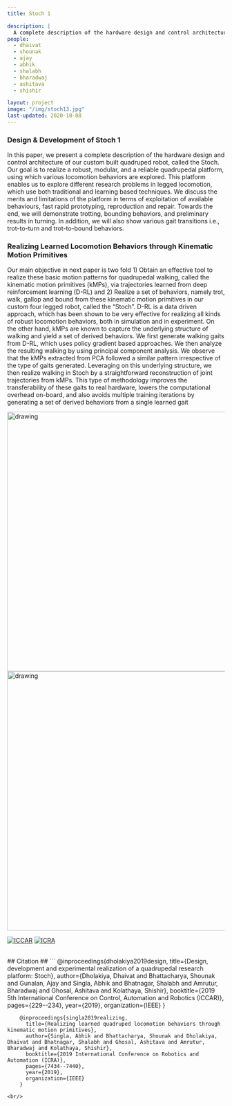 ```yaml
---
title: Stoch 1

description: |
  A complete description of the hardware design and control architecture of our custom built quadruped robot, called the Stoch
people:
  - dhaivat
  - shounak
  - ajay
  - abhik
  - shalabh
  - bharadwaj
  - ashitava
  - shishir

layout: project
image: "/img/stoch13.jpg"
last-updated: 2020-10-08
---
```

### Design & Development of Stoch 1 
In this paper, we present a complete description of
the hardware design and control architecture of our custom
built quadruped robot, called the Stoch. Our goal is to realize a
robust, modular, and a reliable quadrupedal platform, using
which various locomotion behaviors are explored. This
platform enables us to explore different research problems in
legged locomotion, which use both traditional and learning
based techniques. We discuss the merits and limitations of the
platform in terms of exploitation of available behaviours, fast
rapid prototyping, reproduction and repair. Towards the end,
we will demonstrate trotting, bounding behaviors, and
preliminary results in turning. In addition, we will also show
various gait transitions i.e., trot-to-turn and trot-to-bound
behaviors. 
 
 
### Realizing Learned Locomotion Behaviors through Kinematic Motion Primitives
Our main objective in next paper is two fold 1) Obtain an effective tool to realize these basic
motion patterns for quadrupedal walking, called the kinematic
motion primitives (kMPs), via trajectories learned from deep
reinforcement learning (D-RL) and 2) Realize a set of behaviors,
namely trot, walk, gallop and bound from these kinematic
motion primitives in our custom four legged robot, called the
“Stoch”. D-RL is a data driven approach, which has been shown
to be very effective for realizing all kinds of robust locomotion
behaviors, both in simulation and in experiment. On the other
hand, kMPs are known to capture the underlying structure
of walking and yield a set of derived behaviors. We first
generate walking gaits from D-RL, which uses policy gradient
based approaches. We then analyze the resulting walking by
using principal component analysis. We observe that the kMPs
extracted from PCA followed a similar pattern irrespective
of the type of gaits generated. Leveraging on this underlying
structure, we then realize walking in Stoch by a straightforward
reconstruction of joint trajectories from kMPs. This type of
methodology improves the transferability of these gaits to real
hardware, lowers the computational overhead on-board, and
also avoids multiple training iterations by generating a set of
derived behaviors from a single learned gait


<img src="{{site.base}}/img/stoch11.jpg" alt="drawing" width="600"/>

<img src="{{site.base}}/img/stoch12.jpg" alt="drawing" width="600"/>

[![ICCAR](http://i3.ytimg.com/vi/EXb4tONlJe0/hqdefault.jpg)](https://www.youtube.com/watch?v=EXb4tONlJe0&ab_channel=DhaivatDholakiya "ICCAR")
[![ICRA](http://i3.ytimg.com/vi/Wxx9pwwTIL4/hqdefault.jpg)](https://www.youtube.com/watch?v=Wxx9pwwTIL4&t=7s&ab_channel=Stoch_IISc "ICRA")

<br/>
## Citation ##
```
        @inproceedings{dholakiya2019design,
          title={Design, development and experimental realization of a quadrupedal research platform: Stoch},
          author={Dholakiya, Dhaivat and Bhattacharya, Shounak and Gunalan, Ajay and Singla, Abhik and Bhatnagar, Shalabh and Amrutur, Bharadwaj and Ghosal, Ashitava and Kolathaya, Shishir},
          booktitle={2019 5th International Conference on Control, Automation and Robotics (ICCAR)},
          pages={229--234},
          year={2019},
          organization={IEEE}
        }
        
        @inproceedings{singla2019realizing,
          title={Realizing learned quadruped locomotion behaviors through kinematic motion primitives},
          author={Singla, Abhik and Bhattacharya, Shounak and Dholakiya, Dhaivat and Bhatnagar, Shalabh and Ghosal, Ashitava and Amrutur, Bharadwaj and Kolathaya, Shishir},
          booktitle={2019 International Conference on Robotics and Automation (ICRA)},
          pages={7434--7440},
          year={2019},
          organization={IEEE}
        }
```
<br/>
